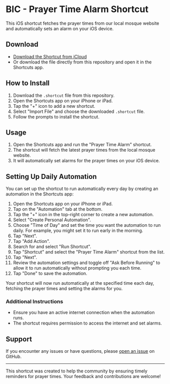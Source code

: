 #  BIC - Prayer Time Alarm Shortcut

This iOS shortcut fetches the prayer times from our local mosque website and automatically sets an alarm on your iOS device.

## Download
- [Download the Shortcut from iCloud](https://www.icloud.com/shortcuts/342f642e5c09462592e1e524916cd684)
- Or download the file directly from this repository and open it in the Shortcuts app.

## How to Install
1. Download the `.shortcut` file from this repository.
2. Open the Shortcuts app on your iPhone or iPad.
3. Tap the "+" icon to add a new shortcut.
4. Select "Import File" and choose the downloaded `.shortcut` file.
5. Follow the prompts to install the shortcut.

## Usage
1. Open the Shortcuts app and run the "Prayer Time Alarm" shortcut.
2. The shortcut will fetch the latest prayer times from the local mosque website.
3. It will automatically set alarms for the prayer times on your iOS device.

## Setting Up Daily Automation
You can set up the shortcut to run automatically every day by creating an automation in the Shortcuts app:

1. Open the Shortcuts app on your iPhone or iPad.
2. Tap on the "Automation" tab at the bottom.
3. Tap the "+" icon in the top-right corner to create a new automation.
4. Select "Create Personal Automation".
5. Choose "Time of Day" and set the time you want the automation to run daily. For example, you might set it to run early in the morning.
6. Tap "Next".
7. Tap "Add Action".
8. Search for and select "Run Shortcut".
9. Tap "Shortcut" and select the "Prayer Time Alarm" shortcut from the list.
10. Tap "Next".
11. Review the automation settings and toggle off "Ask Before Running" to allow it to run automatically without prompting you each time.
12. Tap "Done" to save the automation.

Your shortcut will now run automatically at the specified time each day, fetching the prayer times and setting the alarms for you.

### Additional Instructions
- Ensure you have an active internet connection when the automation runs.
- The shortcut requires permission to access the internet and set alarms.

## Support
If you encounter any issues or have questions, please [open an issue](https://github.com/wareeq/BIC/issues) on GitHub.

---

This shortcut was created to help the community by ensuring timely reminders for prayer times. Your feedback and contributions are welcome!
